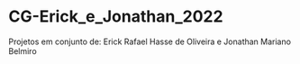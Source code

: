 # CG-Erick_e_Jonathan_2022
 
Projetos em conjunto de: Erick Rafael Hasse de Oliveira e Jonathan Mariano Belmiro